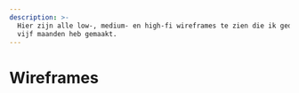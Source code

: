 ```yaml
---
description: >-
  Hier zijn alle low-, medium- en high-fi wireframes te zien die ik gedurende de
  vijf maanden heb gemaakt.
---
```


# Wireframes

